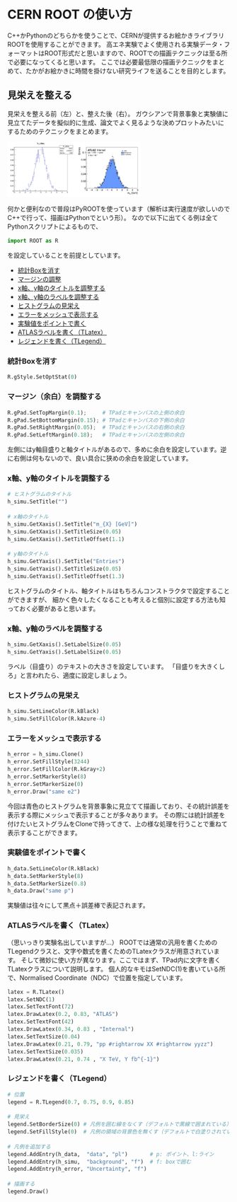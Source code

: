 # CERN ROOT の使い方
C++かPythonのどちらかを使うことで、CERNが提供するお絵かきライブラリROOTを使用することができます。
高エネ実験でよく使用される実験データ・フォーマットはROOT形式だと思いますので、ROOTでの描画テクニックは至る所で必要になってくると思います。
ここでは必要最低限の描画テクニックをまとめて、たかがお絵かきに時間を掛けない研究ライフを送ることを目的とします。

## 見栄えを整える
見栄えを整える前（左）と、整えた後（右）。
ガウシアンで背景事象と実験値に見立てたデータを擬似的に生成、論文でよく見るような決めプロットみたいにするためのテクニックをまとめます。

<img width="30%" src="fig/ana_before.png" style="float: left;"/>
<img width="30%" src="fig/ana_after.png"/>

何かと便利なので普段はPyROOTを使っています（解析は実行速度が欲しいのでC++で行って、描画はPythonでという形）。
なので以下に出てくる例は全てPythonスクリプトによるもので、

```python
import ROOT as R
```

を設定していることを前提としています。

- [統計Boxを消す](#統計Boxを消す)
- [マージンの調整](#マージン（余白）を調整する)
- [x軸、y軸のタイトルを調整する](#x軸、y軸のタイトルを調整する)
- [x軸、y軸のラベルを調整する](#x軸、y軸のラベルを調整する)
- [ヒストグラムの見栄え](#ヒストグラムの見栄え)
- [エラーをメッシュで表示する](#エラーをメッシュで表示する)
- [実験値をポイントで書く](#実験値をポイントで書く)
- [ATLASラベルを書く（TLatex）](#ATLASラベルを書く（TLatex）)
- [レジェンドを書く（TLegend）](#レジェンドを書く（TLegend）)

### 統計Boxを消す

```python
R.gStyle.SetOptStat(0)
```

### マージン（余白）を調整する

```python
R.gPad.SetTopMargin(0.1);     # TPadとキャンバスの上側の余白
R.gPad.SetBottomMargin(0.15); # TPadとキャンバスの下側の余白
R.gPad.SetRightMargin(0.05);  # TPadとキャンバスの右側の余白
R.gPad.SetLeftMargin(0.18);   # TPadとキャンバスの左側の余白
```

左側にはy軸目盛りと軸タイトルがあるので、多めに余白を設定しています。逆に右側は何もないので、良い具合に狭めの余白を設定しています。

### x軸、y軸のタイトルを調整する

```python
# ヒストグラムのタイトル
h_simu.SetTitle("")

# x軸のタイトル
h_simu.GetXaxis().SetTitle("m_{X} [GeV]")
h_simu.GetXaxis().SetTitleSize(0.05)
h_simu.GetXaxis().SetTitleOffset(1.1)

# y軸のタイトル
h_simu.GetYaxis().SetTitle("Entries")
h_simu.GetYaxis().SetTitleSize(0.05)
h_simu.GetYaxis().SetTitleOffset(1.3)
```

ヒストグラムのタイトル、軸タイトルはもちろんコンストラクタで設定することができますが、
細かく色々したくなることも考えると個別に設定する方法も知っておく必要があると思います。

###  x軸、y軸のラベルを調整する

```python
h_simu.GetXaxis().SetLabelSize(0.05)
h_simu.GetYaxis().SetLabelSize(0.05)
```

ラベル（目盛り）のテキストの大きさを設定しています。
「目盛りを大きくしろ」と言われたら、適度に設定しましょう。

### ヒストグラムの見栄え

```python
h_simu.SetLineColor(R.kBlack)
h_simu.SetFillColor(R.kAzure-4)
```

### エラーをメッシュで表示する

```python
h_error = h_simu.Clone()
h_error.SetFillStyle(3244)
h_error.SetFillColor(R.kGray+2)
h_error.SetMarkerStyle(8)
h_error.SetMarkerSize(0)
h_error.Draw("same e2")
```

今回は青色のヒストグラムを背景事象に見立てて描画しており、その統計誤差を表示する際にメッシュで表示することが多々あります。
その際には統計誤差を付けたいヒストグラムをCloneで持ってきて、上の様な処理を行うことで重ねて表示することができます。

### 実験値をポイントで書く

```python
h_data.SetLineColor(R.kBlack)
h_data.SetMarkerStyle(8)
h_data.SetMarkerSize(0.8)
h_data.Draw("same p")
```

実験値は往々にして黒点＋誤差棒で表記されます。

### ATLASラベルを書く（TLatex）
（思いっきり実験名出していますが...）
ROOTでは通常の汎用を書くためのTLegendクラスと、文字や数式を書くためのTLatexクラスが用意されています。
そして微妙に使い方が異なります。ここではまず、TPad内に文字を書くTLatexクラスについて説明します。
個人的なキモはSetNDC(1)を書いている所で、Normalised Coordinate（NDC）で位置を指定しています。

```python
latex = R.TLatex()
latex.SetNDC(1)
latex.SetTextFont(72)
latex.DrawLatex(0.2, 0.83, "ATLAS")
latex.SetTextFont(42)
latex.DrawLatex(0.34, 0.83 , "Internal")
latex.SetTextSize(0.04)
latex.DrawLatex(0.21, 0.79, "pp #rightarrow XX #rightarrow yyzz")
latex.SetTextSize(0.035)
latex.DrawLatex(0.21, 0.74 , "X TeV, Y fb^{-1}")
```

### レジェンドを書く（TLegend）

```python
# 位置
legend = R.TLegend(0.7, 0.75, 0.9, 0.85)

# 見栄え
legend.SetBorderSize(0) # 凡例を囲む線をなくす（デフォルトで黒線で囲まれている）
legend.SetFillStyle(0)  # 凡例の領域の背景色を無くす（デフォルトで白塗りされている）

# 凡例を追加する
legend.AddEntry(h_data,  "data", "pl")       # p: ポイント、l:ライン
legend.AddEntry(h_simu,  "background", "f")  # f: boxで囲む
legend.AddEntry(h_error, "Uncertainty", "f")

# 描画する
legend.Draw()
```

